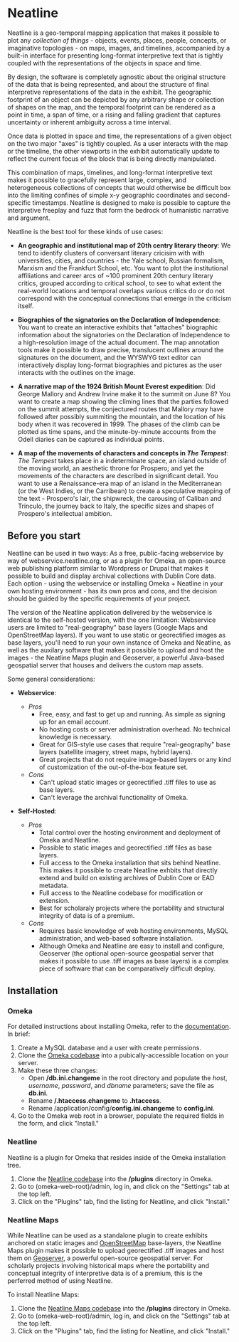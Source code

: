 # Neatline

Neatline is a geo-temporal mapping application that makes it possible to plot any _collection of things_ - objects, events, places, people, concepts, or imaginative topologies - on maps, images, and timelines, accompanied by a built-in interface for presenting long-format interpretive text that is tightly coupled with the representations of the objects in space and time.

By design, the software is completely agnostic about the original structure of the data that is being represented, and about the structure of final interpretive representations of the data in the exhibit. The geographic footprint of an object can be depicted by any arbitrary shape or collection of shapes on the map, and the temporal footprint can be rendered as a point in time, a span of time, or a rising and falling gradient that captures uncertainty or inherent ambiguity across a time interval.

Once data is plotted in space and time, the representations of a given object on the two major "axes" is tightly coupled. As a user interacts with the map or the timeline, the other viewports in the exhibit automatically update to reflect the current focus of the block that is being directly manipulated. 

This combination of maps, timelines, and long-format interpretive text makes it possible to gracefully represent large, complex, and heterogeneous collections of concepts that would otherwise be difficult box into the limiting confines of simple x-y geographic coordinates and second-specific timestamps. Neatline is designed to make is possible to capture the interpretive freeplay and fuzz that form the bedrock of humanistic narrative and argument.

Neatline is the best tool for these kinds of use cases:

  * **An geographic and institutional map of 20th centry literary theory**: We tend to identify clusters of conversant literary cricisim with with universities, cities, and countries - the Yale school, Russian formalism, Marxism and the Frankfurt School, etc. You want to plot the institutional affiliations and career arcs of ~100 prominent 20th century literary critics, grouped according to critical school, to see to what extent the real-world locations and temporal overlaps various critics do or do not correspond with the conceptual connections that emerge in the criticism itself.

  * **Biographies of the signatories on the Declaration of Independence**: You want to create an interactive exhibits that "attaches" biographic information about the signatories on the Declaration of Independence to a high-resolution image of the actual document. The map annotation tools make it possible to draw precise, translucent outlines around the signatures on the document, and the WYSWYG text editor can interactively display long-format biographies and pictures as the user interacts with the outlines on the image.

  * **A narrative map of the 1924 British Mount Everest expedition**: Did George Mallory and Andrew Irvine make it to the summit on June 8? You want to create a map showing the climing lines that the parties followed on the summit attempts, the conjectured routes that Mallory may have followed after possibly summiting the mountain, and the location of his body when it was recovered in 1999. The phases of the climb can be plotted as time spans, and the minute-by-minute accounts from the Odell diaries can be captured as individual points.

  * **A map of the movements of characters and concepts in _The Tempest_**: _The Tempest_ takes place in a indeterminate space, an island outside of the moving world, an aesthetic throne for Prospero; and yet the movements of the characters are described in significant detail. You want to use a Renaissance-era map of an island in the Mediterranean (or the West Indies, or the Carribean) to create a speculative mapping of the text - Prospero's lair, the shipwreck, the carousing of Caliban and Trinculo, the journey back to Italy, the specific sizes and shapes of Prospero's intellectual ambition.

## Before you start

Neatline can be used in two ways: As a free, public-facing webservice by way of webservice.neatline.org, or as a plugin for Omeka, an open-source web publishing platform similar to Wordpress or Drupal that makes it possible to build and display archival collections with Dublin Core data. Each option - using the webservice or installing Omeka + Neatline in your own hosting environment - has its own pros and cons, and the decision should be guided by the specific requirements of your project.

The version of the Neatline application delivered by the webservice is identical to the self-hosted version, with the one limitation: Webservice users are limited to "real-geography" base layers (Google Maps and OpenStreetMap layers). If you want to use static or georectified images as base layers, you'll need to run your own instance of Omeka and Neatline, as well as the auxilary software that makes it possible to upload and host the images - the Neatline Maps plugin and Geoserver, a powerful Java-based geospatial server that houses and delivers the custom map assets.

Some general considerations:

  * **Webservice**: 
    * _Pros_
      - Free, easy, and fast to get up and running. As simple as signing up for an email account.
      - No hosting costs or server administration overhead. No technical knowledge is necessary.
      - Great for GIS-style use cases that require "real-geography" base layers (satellite imagery, street maps, hybrid layers).
      - Great projects that do not require image-based layers or any kind of customization of the out-of-the-box feature set.
    * _Cons_
      - Can't upload static images or georectified .tiff files to use as base layers.
      - Can't leverage the archival functionality of Omeka.

  * **Self-Hosted**: 
    * _Pros_
      - Total control over the hosting environment and deployment of Omeka and Neatline.
      - Possible to static images and georectified .tiff files as base layers.
      - Full access to the Omeka installation that sits behind Neatline. This makes it possible to create Neatline exhbits that directly extend and build on existing archives of Dublin Core or EAD metadata.
      - Full access to the Neatline codebase for modification or extension.
      - Best for scholaraly projects where the portability and structural integrity of data is of a premium.
    * _Cons_
      - Requires basic knowledge of web hosting environments, MySQL administration, and web-based software installation.
      - Although Omeka and Neatline are easy to install and configure, Geoserver (the optional open-source geospatial server that makes it possible to use .tiff images as base layers) is a complex piece of software that can be comparatively difficult deploy.






## Installation

### Omeka

For detailed instructions about installing Omeka, refer to the [documentation][omeka-install-documentation]. In brief:

1. Create a MySQL database and a user with create permissions.
2. Clone the [Omeka codebase][omeka-github] into a pubically-accessible location on your server.
3. Make these three changes:
    * Open **/db.ini.changeme** in the root directory and populate the _host_, _username_, _password_, and _dbname_ parameters; save the file as **db.ini**.
    * Rename **/.htaccess.changeme** to **.htaccess**.
    * Rename /application/config/**config.ini.changeme** to **config.ini**.
4. Go to the Omeka web root in a browser, populate the required fields in the form, and click "Install."

### Neatline

Neatline is a plugin for Omeka that resides inside of the Omeka installation tree.

1. Clone the [Neatline codebase][neatline-github] into the **/plugins** directory in Omeka.
2. Go to (omeka-web-root)/admin, log in, and click on the "Settings" tab at the top left.
2. Click on the "Plugins" tab, find the listing for Neatline, and click "Install."

### Neatline Maps

While Neatline can be used as a standalone plugin to create exhibits anchored on static images and [OpenStreetMap][openstreetmap] base-layers, the Neatline Maps plugin makes it possible to upload georectified .tiff images and host them on [Geoserver][geoserver], a powerful open-source geospatial server. For scholarly projects involving historical maps where the portability and conceptual integrity of interpretive data is of a premium, this is the perferred method of using Neatline.

To install Neatline Maps:

1. Clone the [Neatline Maps codebase][neatline-maps-github] into the **/plugins** directory in Omeka.
2. Go to (omeka-web-root)/admin, log in, and click on the "Settings" tab at the top left.
2. Click on the "Plugins" tab, find the listing for Neatline, and click "Install."


[omeka-install-documentation]: http://omeka.org/codex/Installation 
[omeka-github]: https://github.com/omeka/Omeka
[neatline-github]: https://github.com/scholarslab/Neatline
[neatline-maps-github]: https://github.com/scholarslab/NeatlineMaps
[geoserver]: http://geoserver.org
[openstreetmap]: http://www.openstreetmap.org
